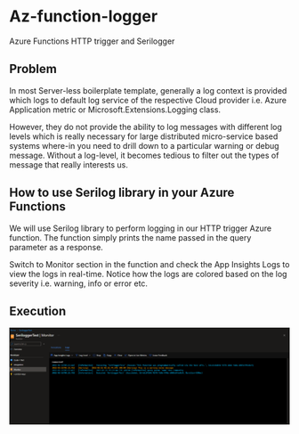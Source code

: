 # Az-function-logger
Azure Functions HTTP trigger and Serilogger

## Problem
In most Server-less boilerplate template, generally a log context is provided which logs to default log service of the respective Cloud provider i.e. Azure Application metric or Microsoft.Extensions.Logging class.

However, they do not provide the ability to log messages with different log levels which is really necessary for large distributed micro-service based systems where-in you need to drill down to a particular warning or debug message.
Without a log-level, it becomes tedious to filter out the types of message that really interests us.


## How to use Serilog library in your Azure Functions

We will use Serilog library to perform logging in our HTTP trigger Azure function. The function simply prints the name passed in the query parameter as a response.

Switch to Monitor section in the function and check the App Insights Logs to view the logs in real-time. Notice how the logs are colored based on the log severity i.e. warning, info or error etc.

## Execution

![Execution](https://github.com/TauseefMalik/Az-function-logger/blob/main/Capture.PNG)

